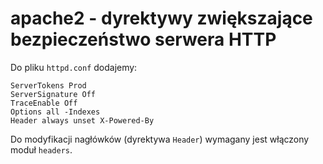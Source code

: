 # apache2 - dyrektywy zwiększające bezpieczeństwo serwera HTTP

Do pliku `httpd.conf` dodajemy:
```
ServerTokens Prod
ServerSignature Off
TraceEnable Off
Options all -Indexes
Header always unset X-Powered-By
```

Do modyfikacji nagłówków (dyrektywa `Header`) wymagany jest włączony moduł `headers`.
